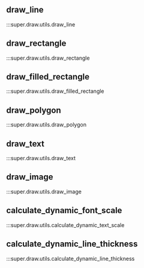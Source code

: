 ## draw_line

:::super.draw.utils.draw_line

## draw_rectangle

:::super.draw.utils.draw_rectangle

## draw_filled_rectangle

:::super.draw.utils.draw_filled_rectangle

## draw_polygon

:::super.draw.utils.draw_polygon

## draw_text

:::super.draw.utils.draw_text

## draw_image

:::super.draw.utils.draw_image

## calculate_dynamic_font_scale

:::super.draw.utils.calculate_dynamic_text_scale

## calculate_dynamic_line_thickness

:::super.draw.utils.calculate_dynamic_line_thickness
